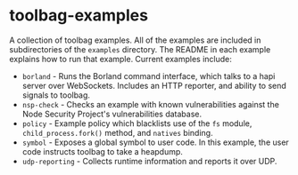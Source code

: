 # toolbag-examples

A collection of toolbag examples. All of the examples are included in subdirectories of the `examples` directory. The README in each example explains how to run that example. Current examples include:

- `borland` - Runs the Borland command interface, which talks to a hapi server over WebSockets. Includes an HTTP reporter, and ability to send signals to toolbag.
- `nsp-check` - Checks an example with known vulnerabilities against the Node Security Project's vulnerabilities database.
- `policy` - Example policy which blacklists use of the `fs` module, `child_process.fork()` method, and `natives` binding.
- `symbol` - Exposes a global symbol to user code. In this example, the user code instructs toolbag to take a heapdump.
- `udp-reporting` - Collects runtime information and reports it over UDP.
